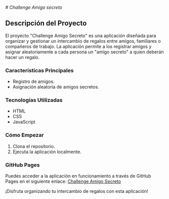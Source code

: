 <em> # Challenge Amigo secreto </em>
## Descripción del Proyecto

El proyecto "Challenge Amigo Secreto" es una aplicación diseñada para organizar y gestionar un intercambio de regalos entre amigos, familiares o compañeros de trabajo. La aplicación permite a los registrar amigos y asignar aleatoriamente a cada persona un "amigo secreto" a quien deberán hacer un regalo.

### Características Principales
- Registro de amigos.
- Asignación aleatoria de amigos secretos.

### Tecnologías Utilizadas
- HTML
- CSS
- JavaScript

### Cómo Empezar
1. Clona el repositorio.
3. Ejecuta la aplicación localmente.

### GitHub Pages

Puedes acceder a la aplicación en funcionamiento a través de GitHub Pages en el siguiente enlace: [Challenge Amigo Secreto](https://daviddefilippi.github.io/challenge-amigo-secreto/)

¡Disfruta organizando tu intercambio de regalos con esta aplicación!

